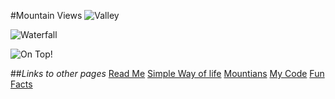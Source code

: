 #Mountain Views
![Valley](/https://drive.google.com/file/d/1PL03nZBs4Zz4nUKvUiFwqsjhPQYjgedU/view?usp=sharing/to/img.jpg "Valley")

![Waterfall](/https://drive.google.com/file/d/19lvBK3mHjWIsNDjrdx_a4imv8rQFIkKN/view?usp=sharing/to/img.jpg "Water Fall")

![On Top!](/https://drive.google.com/file/d/1A01EfRpVPmCngroDxNJkXQGsYVd0aATb/view?usp=sharing/to/img.jpg "On the Top")

##_Links to other pages_
[Read Me](README.md)
[Simple Way of life](simple_life.md)
[Mountians](Mountianviews.md)
[My Code](MyCode.md)
[Fun Facts](Fun_Facts.md)
